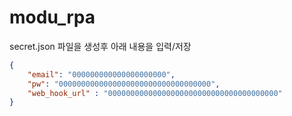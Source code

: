 # modu_rpa


secret.json 파일을 생성후 아래 내용을 입력/저장
```json
{
    "email": "000000000000000000000",
    "pw": "0000000000000000000000000000000000",
    "web_hook_url" : "00000000000000000000000000000000000000"
}
```
